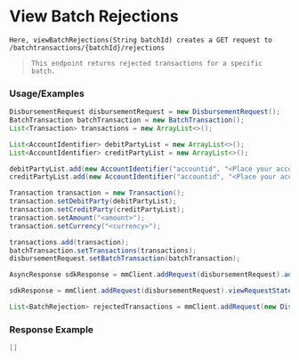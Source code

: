 # View Batch Rejections

`Here, viewBatchRejections(String batchId) creates a GET request to /batchtransactions/{batchId}/rejections`

> `This endpoint returns rejected transactions for a specific batch.`

### Usage/Examples

```java
DisbursementRequest disbursementRequest = new DisbursementRequest();
BatchTransaction batchTransaction = new BatchTransaction();
List<Transaction> transactions = new ArrayList<>();

List<AccountIdentifier> debitPartyList = new ArrayList<>();
List<AccountIdentifier> creditPartyList = new ArrayList<>();

debitPartyList.add(new AccountIdentifier("accountid", "<Place your account id of debit party here>"));
creditPartyList.add(new AccountIdentifier("accountid", "<Place your account id of credit party here>"));

Transaction transaction = new Transaction();
transaction.setDebitParty(debitPartyList);
transaction.setCreditParty(creditPartyList);
transaction.setAmount("<amount>");
transaction.setCurrency("<currency>");

transactions.add(transaction);
batchTransaction.setTransactions(transactions);
disbursementRequest.setBatchTransaction(batchTransaction);

AsyncResponse sdkResponse = mmClient.addRequest(disbursementRequest).addCallBack("<Place your callback URL>").createBatchTransaction();

sdkResponse = mmClient.addRequest(disbursementRequest).viewRequestState(sdkResponse.getServerCorrelationId());

List<BatchRejection> rejectedTransactions = mmClient.addRequest(new DisbursementRequest()).viewBatchRejections("<object reference>");
``` 

### Response Example

```java
[]
```